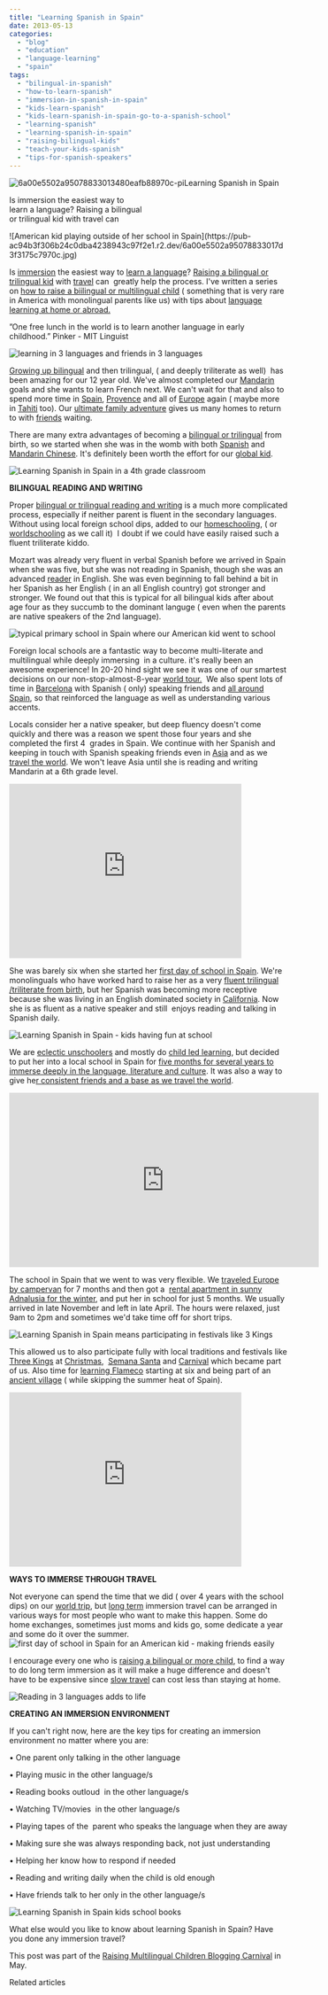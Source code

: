 ```yaml
---
title: "Learning Spanish in Spain"
date: 2013-05-13
categories: 
  - "blog"
  - "education"
  - "language-learning"
  - "spain"
tags: 
  - "bilingual-in-spanish"
  - "how-to-learn-spanish"
  - "immersion-in-spanish-in-spain"
  - "kids-learn-spanish"
  - "kids-learn-spanish-in-spain-go-to-a-spanish-school"
  - "learning-spanish"
  - "learning-spanish-in-spain"
  - "raising-bilingual-kids"
  - "teach-your-kids-spanish"
  - "tips-for-spanish-speakers"
---
```


![6a00e5502a95078833013480eafb88970c-pi](https://pub-ac94b3f306b24c0dba4238943c97f2e1.r2.dev/6a00e5502a95078833017c350296ce970b.jpg)Learning Spanish in Spain  
  
Is immersion the easiest way to  
learn a language? Raising a bilingual  
or trilingual kid with travel can

<!--more--> ![American kid playing outside of her school in Spain](https://pub-ac94b3f306b24c0dba4238943c97f2e1.r2.dev/6a00e5502a95078833017d3f3175c7970c.jpg)  
  
Is [immersion](https://pub-ac94b3f306b24c0dba4238943c97f2e1.r2.dev/2012/05/global-citizens-spanish-and-mandarin-immersion.html "immersion in spanish and Mandarin") the easiest way to [learn a language](https://pub-ac94b3f306b24c0dba4238943c97f2e1.r2.dev/language-learning/ "learn a language tips")? [Raising a bilingual or trilingual kid](https://pub-ac94b3f306b24c0dba4238943c97f2e1.r2.dev/2013/01/raising-a-bilingual-child-or-trilingual.html "raising a bilingual or trilingual kid") with [travel](https://pub-ac94b3f306b24c0dba4238943c97f2e1.r2.dev/2010/06/early-retirement-perpetual-travel-radical-early-retirement-with-kids-rtw-family-travel-multiyear.html "early retirement and perpetual travel") can  greatly help the process. I've written a series on [how to raise a biilingual or multilingual child](https://pub-ac94b3f306b24c0dba4238943c97f2e1.r2.dev/2011/06/how-to-raise-a-bilingual-or-multi-lingual-child-3.html "how to raise a bilingual or multilingual child") ( something that is very rare in America with monolingual parents like us) with tips about [language learning at home or abroad.](https://pub-ac94b3f306b24c0dba4238943c97f2e1.r2.dev/2012/02/mandarin-chinese-learning-at-home-and-abroad.html "language learning at home and abroad")  
  
”One free lunch in the world is to learn another language in early childhood.” Pinker - MIT Linguist  
  
![learning in 3 languages and friends in 3 languages](https://pub-ac94b3f306b24c0dba4238943c97f2e1.r2.dev/6a00e5502a95078833017eeb1b1e62970d.jpg)  
  
  
[Growing up bilingual](https://pub-ac94b3f306b24c0dba4238943c97f2e1.r2.dev/2013/04/growing-up-bilingual-or-trilingual.html "growing up bilingual") and then trilingual, ( and deeply triliterate as well)  has been amazing for our 12 year old. We've almost completed our [Mandarin](https://pub-ac94b3f306b24c0dba4238943c97f2e1.r2.dev/2013/03/mandarin-ted-talk-american-kids-inspiring-chinese-speech-.html "American girl with perfect Mandarin Chinese") goals and she wants to learn French next. We can't wait for that and also to spend more time in [Spain](https://pub-ac94b3f306b24c0dba4238943c97f2e1.r2.dev/2009/11/whats-a-spain-winter-rental-like-extended-travel-digital-nomad-4hww-vacation-.html "winter rental spain"), [Provence](https://pub-ac94b3f306b24c0dba4238943c97f2e1.r2.dev/2012/06/france-with-kids-exploring-provence.html "Provence France with kids") and all of [Europe](https://pub-ac94b3f306b24c0dba4238943c97f2e1.r2.dev/2012/02/5-best-european-family-vacations.html "best European vacations") again ( maybe more in [Tahiti](https://pub-ac94b3f306b24c0dba4238943c97f2e1.r2.dev/2012/09/the-ultimate-tahiti-vacation-on-a-backpacker-low-budget.html "Tahiti tips for budget backpackers") too). Our [ultimate family adventure](https://pub-ac94b3f306b24c0dba4238943c97f2e1.r2.dev/2011/02/kids-friends-travel-on-the-ultimate-family-adventure.html "ultimate family adventure") gives us many homes to return to with [friends](https://pub-ac94b3f306b24c0dba4238943c97f2e1.r2.dev/2010/05/globe-trotting-location-independent-kids-friends-perpetual-travelers-tck-long-term-family-travel-.html "friends for kids while traveling") waiting.  
  
There are many extra advantages of becoming a [bilingual or trilingual](https://pub-ac94b3f306b24c0dba4238943c97f2e1.r2.dev/2013/04/growing-up-bilingual-or-trilingual.html "growing up bilingual or trilingual") from birth, so we started when she was in the womb with both [Spanish](https://pub-ac94b3f306b24c0dba4238943c97f2e1.r2.dev/2007/02/spanish-crayons.html "teaching Spanish wrting to bilingual kids") and [Mandarin Chinese](https://pub-ac94b3f306b24c0dba4238943c97f2e1.r2.dev/2012/11/mandarin-immersion-in-china.html "Mandarin Chinese immersion in Beijing"). It's definitely been worth the effort for our [global kid](https://pub-ac94b3f306b24c0dba4238943c97f2e1.r2.dev/2011/07/how-to-and-why-raise-a-global-kid.html "how to raise a global kid").  
  
![Learning Spanish in Spain in a 4th grade classroom](https://pub-ac94b3f306b24c0dba4238943c97f2e1.r2.dev/6a00e5502a9507883301901c1df92c970b.jpg)  
  
  
**BILINGUAL READING AND WRITING**  
  
Proper [bilingual or trilingual reading and writing](https://pub-ac94b3f306b24c0dba4238943c97f2e1.r2.dev/2012/11/multilingual-learning-reading-in-3-languages.html "bilingual or trilingual reading and writing") is a much more complicated process, especially if neither parent is fluent in the secondary languages. Without using local foreign school dips, added to our [homeschooling](https://pub-ac94b3f306b24c0dba4238943c97f2e1.r2.dev/2010/03/long-term-family-travel-homeschool-roadschool-world-school-digitalnomad-lifestyle-design-virtual-.html "homeschooling and travel"), ( or [worldschooling](https://pub-ac94b3f306b24c0dba4238943c97f2e1.r2.dev/2013/01/world-school-education-at-its-best-.html/ "worldschooling or unschooling") as we call it)  I doubt if we could have easily raised such a fluent triliterate kiddo.  
  
Mozart was already very fluent in verbal Spanish before we arrived in Spain when she was five, but she was not reading in Spanish, though she was an advanced [reader](https://pub-ac94b3f306b24c0dba4238943c97f2e1.r2.dev/2013/03/10-tips-to-raise-a-reader-book-lover.html "how to raise a reader") in English. She was even beginning to fall behind a bit in her Spanish as her English ( in an all English country) got stronger and stronger. We found out that this is typical for all bilingual kids after about age four as they succumb to the dominant languge ( even when the parents are native speakers of the 2nd language).  
  
  
  
![typical primary school in Spain where our American kid went to school](https://pub-ac94b3f306b24c0dba4238943c97f2e1.r2.dev/6a00e5502a95078833017d3f317df5970c.jpg)  
  
Foreign local schools are a fantastic way to become multi-literate and multilingual while deeply immersing  in a culture. it's really been an awesome experience! In 20-20 hind sight we see it was one of our smartest decisions on our non-stop-almost-8-year [world tour.](https://pub-ac94b3f306b24c0dba4238943c97f2e1.r2.dev/2012/12/around-the-world-family-travel.html "family world trip around the world")  We also spent lots of time in [Barcelona](https://pub-ac94b3f306b24c0dba4238943c97f2e1.r2.dev/2011/06/delicious-dinner-in-barcelona.html "Delicious dinner in Barcelona") with Spanish ( only) speaking friends and [all around Spain](https://pub-ac94b3f306b24c0dba4238943c97f2e1.r2.dev/2013/01/travel-to-spain-kids-tips.html "travel to spain kids tips"), so that reinforced the language as well as understanding various accents.  
  
Locals consider her a native speaker, but deep fluency doesn't come quickly and there was a reason we spent those four years and she completed the first 4  grades in Spain. We continue with her Spanish and keeping in touch with Spanish speaking friends even in [Asia](https://pub-ac94b3f306b24c0dba4238943c97f2e1.r2.dev/asia/ "Asia travel tips") and as we [travel the world](https://pub-ac94b3f306b24c0dba4238943c97f2e1.r2.dev/2009/04/how-to-travel-the-world-as-a-digital-nomad-family.html "How to travel the world as a family"). We won't leave Asia until she is reading and writing Mandarin at a 6th grade level.  
  

<iframe frameborder="0" height="315" src="http://www.youtube.com/embed/ONPYysaauQM?rel=0" width="420"></iframe>

  
  
She was barely six when she started her [first day of school in Spain](https://pub-ac94b3f306b24c0dba4238943c97f2e1.r2.dev/2006/11/first-day-of-sc.html). We're monolinguals who have worked hard to raise her as a very [fluent trilingual /triliterate from birth](https://pub-ac94b3f306b24c0dba4238943c97f2e1.r2.dev/2010/04/around-the-world-family-travel-soultravelers3-digital-nomad-global-international-family-travel.html), but her Spanish was becoming more receptive because she was living in an English dominated society in [California](https://pub-ac94b3f306b24c0dba4238943c97f2e1.r2.dev/2012/08/top-10-california-destinations.html "California top travel destinatiions"). Now she is as fluent as a native speaker and still  enjoys reading and talking in Spanish daily.  
  
![Learning Spanish in Spain - kids having fun at school](https://pub-ac94b3f306b24c0dba4238943c97f2e1.r2.dev/6a00e5502a9507883301901c1e222f970b.jpg)  
  
We are [eclectic unschoolers](https://pub-ac94b3f306b24c0dba4238943c97f2e1.r2.dev/2010/04/family-travel-homeschool-education-global-students-lifestyle-design-location-independent-4hww-around.html) and mostly do [child led learning](https://pub-ac94b3f306b24c0dba4238943c97f2e1.r2.dev/2010/03/long-term-family-travel-homeschool-roadschool-world-school-digitalnomad-lifestyle-design-virtual-.html), but decided to put her into a local school in Spain for [five months for several years to immerse deeply in the language, literature and culture](https://pub-ac94b3f306b24c0dba4238943c97f2e1.r2.dev/2010/04/around-the-world-family-travel-soultravelers3-digital-nomad-global-international-family-travel.html). It was also a way to give he[r consistent friends and a base as we travel the world](https://pub-ac94b3f306b24c0dba4238943c97f2e1.r2.dev/2010/05/globe-trotting-location-independent-kids-friends-perpetual-travelers-tck-long-term-family-travel-.html).  
  

<iframe frameborder="0" height="315" src="http://www.youtube.com/embed/lIjySVDkCj0?rel=0" width="560"></iframe>

  
  
The school in Spain that we went to was very flexible. We [traveled Europe by campervan](https://pub-ac94b3f306b24c0dba4238943c97f2e1.r2.dev/2012/07/travelling-traveling-around-europe-in-a-campervan.html "travel europe by camper van") for 7 months and then got a  [rental apartment in sunny Adnalusia for the winter](https://pub-ac94b3f306b24c0dba4238943c97f2e1.r2.dev/2009/11/lifestyle-design-a-winter-in-spain-extendedtravel-digitalnomad-miniretirement-4hww-travel.html "apartment in spain for winter in Andalusia"), and put her in school for just 5 months. We usually arrived in late November and left in late April. The hours were relaxed, just 9am to 2pm and sometimes we'd take time off for short trips.  
  
![Learning Spanish in Spain means participating in festivals like 3 Kings ](https://pub-ac94b3f306b24c0dba4238943c97f2e1.r2.dev/6a00e5502a9507883301901c1e5178970b.jpg)  
  
This allowed us to also participate fully with local traditions and festivals like [Three Kings](https://pub-ac94b3f306b24c0dba4238943c97f2e1.r2.dev/2010/01/3-kings-in-spain-andalusia-festival-tradition-white-village-christmas-epiphany-12th-night.html "3 Kings in Spain at Christmas time") at [Christmas](https://pub-ac94b3f306b24c0dba4238943c97f2e1.r2.dev/2009/12/how-to-enjoy-family-travel-abroad-at-christmas-digital-nomad-4hww-extended-travel-holidays.html "Christmas travel to Spain"),  [Semana Santa](https://pub-ac94b3f306b24c0dba4238943c97f2e1.r2.dev/2009/04/spain-stunning-semana-santa-easter-procession-in-andalusia-white-village.html "semana santa") and [Carnival](https://pub-ac94b3f306b24c0dba4238943c97f2e1.r2.dev/2010/02/worlds-best-carnival-celebration-spain-photos-kids-family-travel-fun-adventure-lent-in-andalusia.html "world's best Carnival") which became part of us. Also time for [learning Flameco](https://pub-ac94b3f306b24c0dba4238943c97f2e1.r2.dev/2006/11/first-flamenco.html "learning flamenco in Spain") starting at six and being part of an [ancient village](https://pub-ac94b3f306b24c0dba4238943c97f2e1.r2.dev/2008/04/we-are-living-i.html "white village in Spain") ( while skipping the summer heat of Spain).  
  

<iframe frameborder="0" height="315" src="http://www.youtube.com/embed/1WM_trrS9DM?rel=0" width="420"></iframe>

  
  
**WAYS TO IMMERSE THROUGH TRAVEL**  
  
Not everyone can spend the time that we did ( over 4 years with the school dips) on our [world trip](https://pub-ac94b3f306b24c0dba4238943c97f2e1.r2.dev/2012/01/amazing-family-world-tour.html "amazing family world tour"), but [long term](https://pub-ac94b3f306b24c0dba4238943c97f2e1.r2.dev/2008/06/how-to-do-exten.html "how to do extended travel") immersion travel can be arranged in various ways for most people who want to make this happen. Some do home exchanges, sometimes just moms and kids go, some dedicate a year and some do it over the summer.  
![first day of school in Spain for an American kid - making friends easily](https://pub-ac94b3f306b24c0dba4238943c97f2e1.r2.dev/6a00e5502a95078833017d3f3177c8970c.png)  
  
I encourage every one who is [raising a bilingual or more child](https://pub-ac94b3f306b24c0dba4238943c97f2e1.r2.dev/2013/01/raising-a-bilingual-child-or-trilingual.html#more "raising a bilingual or trilingual child"), to find a way to do long term immersion as it will make a huge difference and doesn't have to be expensive since [slow travel](https://pub-ac94b3f306b24c0dba4238943c97f2e1.r2.dev/2011/11/slow-travel.html "slow travel") can cost less than staying at home.  
  
![Reading in 3 languages adds to life](https://pub-ac94b3f306b24c0dba4238943c97f2e1.r2.dev/6a00e5502a95078833017eeb1bc675970d.jpg)  
  
  
**CREATING AN IMMERSION ENVIRONMENT**  
  
If you can't right now, here are the key tips for creating an immersion environment no matter where you are:  
  
• One parent only talking in the other language  
  
• Playing music in the other language/s  
  
• Reading books outloud  in the other language/s  
  
• Watching TV/movies  in the other language/s  
  
• Playing tapes of the  parent who speaks the language when they are away  
  
• Making sure she was always responding back, not just understanding  
  
• Helping her know how to respond if needed  
  
• Reading and writing daily when the child is old enough  
  
• Have friends talk to her only in the other language/s  
  
![Learning Spanish in Spain kids school books](https://pub-ac94b3f306b24c0dba4238943c97f2e1.r2.dev/6a00e5502a9507883301901c1e5ace970b.jpg)  
  
What else would you like to know about learning Spanish in Spain? Have you done any immersion travel?  
  
This post was part of the [Raising Multilingual Children Blogging Carnival](http://www.thepiripirilexicon.com/2013/05/raising-multilingual-children-blogging.html "raising multilingual children") in May.  
  

Related articles

